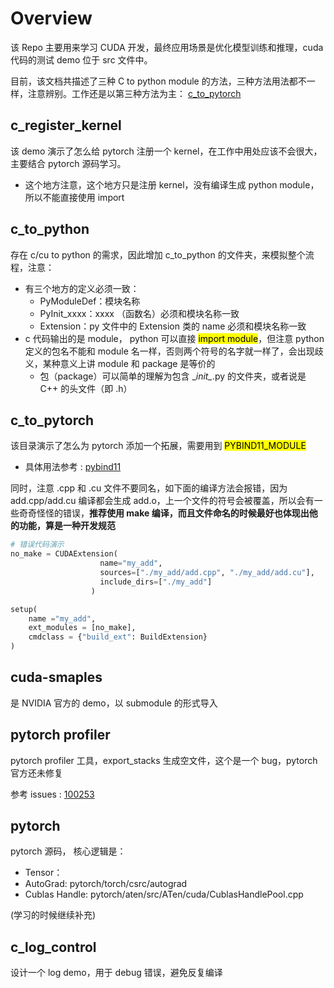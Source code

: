 <h1> Overview </h1>
该 Repo 主要用来学习 CUDA 开发，最终应用场景是优化模型训练和推理，cuda 代码的测试 demo 位于 src 文件中。

目前，该文档共描述了三种 C to python module 的方法，三种方法用法都不一样，注意辨别。工作还是以第三种方法为主： [c_to_pytorch](#c_to_pytorch)


<h2> c_register_kernel </h2>
该 demo 演示了怎么给 pytorch 注册一个 kernel，在工作中用处应该不会很大，主要结合 pytorch 源码学习。

- 这个地方注意，这个地方只是注册 kernel，没有编译生成 python module，所以不能直接使用 import

<h2> c_to_python </h2>
存在 c/cu to python 的需求，因此增加 c_to_python 的文件夹，来模拟整个流程，注意：

- 有三个地方的定义必须一致：
    - PyModuleDef：模块名称
    - PyInit_xxxx：xxxx （函数名）必须和模块名称一致
    - Extension：py 文件中的 Extension 类的 name 必须和模块名称一致
- c 代码输出的是 module， python 可以直接 <mark>import module</mark>，但注意 python 定义的包名不能和 module 名一样，否则两个符号的名字就一样了，会出现歧义，某种意义上讲 module 和 package 是等价的
    - 包（package）可以简单的理解为包含 \__init\__.py 的文件夹，或者说是 C++ 的头文件（即 .h）

## <h2> c_to_pytorch </h2>
该目录演示了怎么为 pytorch 添加一个拓展，需要用到 <mark>PYBIND11_MODULE</mark>

- 具体用法参考 : [pybind11](https://pybind11.readthedocs.io/en/stable/classes.html)

同时，注意 .cpp 和 .cu 文件不要同名，如下面的编译方法会报错，因为 add.cpp/add.cu 编译都会生成 add.o，上一个文件的符号会被覆盖，所以会有一些奇奇怪怪的错误，**推荐使用 make 编译，而且文件命名的时候最好也体现出他的功能，算是一种开发规范**

``` python
# 错误代码演示
no_make = CUDAExtension(
                    name="my_add",
                    sources=["./my_add/add.cpp", "./my_add/add.cu"],
                    include_dirs=["./my_add"]
                  )

setup(
    name ="my_add",
    ext_modules = [no_make],
    cmdclass = {"build_ext": BuildExtension}
)
```

<h2> cuda-smaples </h2>
是 NVIDIA 官方的 demo，以 submodule 的形式导入

<h2> pytorch profiler </h2>
pytorch profiler 工具，export_stacks 生成空文件，这个是一个 bug，pytorch 官方还未修复

参考 issues : [100253](https://github.com/pytorch/pytorch/issues/100253)

<h2> pytorch </h2>
pytorch 源码， 核心逻辑是：

* Tensor：
* AutoGrad: pytorch/torch/csrc/autograd
* Cublas Handle: pytorch/aten/src/ATen/cuda/CublasHandlePool.cpp

(学习的时候继续补充)

<h2> c_log_control </h2>
设计一个 log demo，用于 debug 错误，避免反复编译
